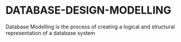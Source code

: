 # DATABASE-DESIGN-MODELLING
Database Modelling is the process of creating a logical and structural representation of a database system
